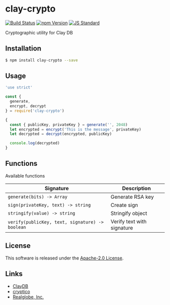 clay-crypto
==========

<!---
This file is generated by ape-tmpl. Do not update manually.
--->

<!-- Badge Start -->
<a name="badges"></a>

[![Build Status][bd_travis_shield_url]][bd_travis_url]
[![npm Version][bd_npm_shield_url]][bd_npm_url]
[![JS Standard][bd_standard_shield_url]][bd_standard_url]

[bd_repo_url]: https://github.com/realglobe-Inc/clay-crypto
[bd_travis_url]: http://travis-ci.org/realglobe-Inc/clay-crypto
[bd_travis_shield_url]: http://img.shields.io/travis/realglobe-Inc/clay-crypto.svg?style=flat
[bd_travis_com_url]: http://travis-ci.com/realglobe-Inc/clay-crypto
[bd_travis_com_shield_url]: https://api.travis-ci.com/realglobe-Inc/clay-crypto.svg?token=
[bd_license_url]: https://github.com/realglobe-Inc/clay-crypto/blob/master/LICENSE
[bd_codeclimate_url]: http://codeclimate.com/github/realglobe-Inc/clay-crypto
[bd_codeclimate_shield_url]: http://img.shields.io/codeclimate/github/realglobe-Inc/clay-crypto.svg?style=flat
[bd_codeclimate_coverage_shield_url]: http://img.shields.io/codeclimate/coverage/github/realglobe-Inc/clay-crypto.svg?style=flat
[bd_gemnasium_url]: https://gemnasium.com/realglobe-Inc/clay-crypto
[bd_gemnasium_shield_url]: https://gemnasium.com/realglobe-Inc/clay-crypto.svg
[bd_npm_url]: http://www.npmjs.org/package/clay-crypto
[bd_npm_shield_url]: http://img.shields.io/npm/v/clay-crypto.svg?style=flat
[bd_standard_url]: http://standardjs.com/
[bd_standard_shield_url]: https://img.shields.io/badge/code%20style-standard-brightgreen.svg

<!-- Badge End -->


<!-- Description Start -->
<a name="description"></a>

Cryptographic utility for Clay DB

<!-- Description End -->


<!-- Overview Start -->
<a name="overview"></a>



<!-- Overview End -->


<!-- Sections Start -->
<a name="sections"></a>

<!-- Section from "doc/guides/01.Installation.md.hbs" Start -->

<a name="section-doc-guides-01-installation-md"></a>

Installation
-----

```bash
$ npm install clay-crypto --save
```


<!-- Section from "doc/guides/01.Installation.md.hbs" End -->

<!-- Section from "doc/guides/02.Usage.md.hbs" Start -->

<a name="section-doc-guides-02-usage-md"></a>

Usage
---------

```javascript
'use strict'

const {
  generate,
  encrypt, decrypt
} = require('clay-crypto')

{
  const { publicKey, privateKey } = generate('', 2048)
  let encrypted = encrypt('This is the message', privateKey)
  let decrypted = decrypt(encrypted, publicKey)

  console.log(decrypted)
}

```


<!-- Section from "doc/guides/02.Usage.md.hbs" End -->

<!-- Section from "doc/guides/03.Functions.md.hbs" Start -->

<a name="section-doc-guides-03-functions-md"></a>

Functions
---------

Available functions

| Signature | Description |
| ---- | ----------- |
| `generate(bits) -> Array` | Generate RSA key |
| `sign(privateKey, text) -> string` | Create sign |
| `stringify(value) -> string` | Stringify object |
| `verify(publicKey, text, signature) -> boolean` | Verify text with signature |


<!-- Section from "doc/guides/03.Functions.md.hbs" End -->


<!-- Sections Start -->


<!-- LICENSE Start -->
<a name="license"></a>

License
-------
This software is released under the [Apache-2.0 License](https://github.com/realglobe-Inc/clay-crypto/blob/master/LICENSE).

<!-- LICENSE End -->


<!-- Links Start -->
<a name="links"></a>

Links
------

+ [ClayDB][clay_d_b_url]
+ [cryptico][cryptico_url]
+ [Realglobe, Inc.][realglobe,_inc__url]

[clay_d_b_url]: https://github.com/realglobe-Inc/claydb
[cryptico_url]: https://github.com/wwwtyro/cryptico
[realglobe,_inc__url]: http://realglobe.jp

<!-- Links End -->

